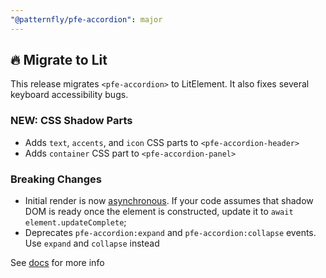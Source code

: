 ```yaml
---
"@patternfly/pfe-accordion": major
---
```


## 🔥 Migrate to Lit

This release migrates `<pfe-accordion>` to LitElement. It also fixes several keyboard accessibility bugs.

### NEW: CSS Shadow Parts
- Adds `text`, `accents`, and `icon` CSS parts to `<pfe-accordion-header>`
- Adds `container` CSS part to `<pfe-accordion-panel>`

### Breaking Changes
- Initial render is now [asynchronous](https://lit.dev/docs/components/lifecycle/#reactive-update-cycle).
  If your code assumes that shadow DOM is ready once the element is constructed, update it to `await element.updateComplete`;
- Deprecates `pfe-accordion:expand` and `pfe-accordion:collapse` events. Use `expand` and `collapse` instead

See [docs](https://patternflyelements.org/components/autocomplete/) for more info
